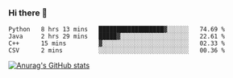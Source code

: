 ### Hi there 👋
<!--START_SECTION:waka-->

```text
Python   8 hrs 13 mins   ██████████████████▓░░░░░░   74.69 %
Java     2 hrs 29 mins   █████▓░░░░░░░░░░░░░░░░░░░   22.61 %
C++      15 mins         ▓░░░░░░░░░░░░░░░░░░░░░░░░   02.33 %
CSV      2 mins          ░░░░░░░░░░░░░░░░░░░░░░░░░   00.36 %
```

<!--END_SECTION:waka-->
[![Anurag's GitHub stats](https://github-readme-stats.vercel.app/api?username=Kevinbarrero)](https://github.com/anuraghazra/github-readme-stats)
<!--
**Kevinbarrero/Kevinbarrero** is a ✨ _special_ ✨ repository because its `README.md` (this file) appears on your GitHub profile.

Here are some ideas to get you started:

- 🔭 I’m currently working on ...
- 🌱 I’m currently learning ...
- 👯 I’m looking to collaborate on ...
- 🤔 I’m looking for help with ...
- 💬 Ask me about ...
- 📫 How to reach me: ...
- 😄 Pronouns: ...
- ⚡ Fun fact: ...

-->


